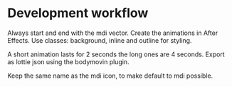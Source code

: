 # Development workflow

Always start and end with the mdi vector.
Create the animations in After Effects.
Use classes: background, inline and outline for styling.

A short animation lasts for 2 seconds the long ones are 4 seconds.
Export as lottie json using the bodymovin plugin.

Keep the same name as the mdi icon, to make default to mdi possible.
